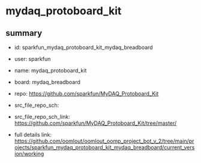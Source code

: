 # mydaq_protoboard_kit
 
## summary 
* id: sparkfun_mydaq_protoboard_kit_mydaq_breadboard
* user: sparkfun
* name: mydaq_protoboard_kit
* board: mydaq_breadboard
* repo: https://github.com/sparkfun/MyDAQ_Protoboard_Kit



* src_file_repo_sch: 
* src_file_repo_sch_link: https://github.com/sparkfun/MyDAQ_Protoboard_Kit/tree/master/
* full details link: https://github.com/oomlout/oomlout_oomp_project_bot_v_2/tree/main/projects/sparkfun_mydaq_protoboard_kit_mydaq_breadboard/current_version/working  







